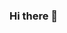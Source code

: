 ### Hi there 👋

<!--
**GizemAydnn/gizemaydnn** is a ✨ _special_ ✨ repository because its `README.md` (this file) appears on your GitHub profile.

Here are some ideas to get you started:

- 🔭 I’m currently working on application development with Flutter.
- 🌱 I’m currently learning algorithm analysis and image processing.

![Github stats 1](https://github-readme-stats.vercel.app/api?username=gizemaydnn&show_icons=true&theme=gradient) 
![Github stats 2](https://github-readme-stats.vercel.app/api?username=gizemaydnn&show_icons=true&theme=radical)
